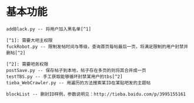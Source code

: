 # 基本功能 #
	addBlack.py -- 将用户加入黑名单[^1]

	[^1]: 需要大吧主权限
	fuckRobot.py -- 限制发帖时间与等级，查询首页每帖最后一页，将满足限制的用户封禁并删帖[^2]
	
	[^2]: 需要吧务权限
	postSave.py -- 保存帖子到本地，帖子存在多页的则将其合并成一页
	testTBS.py -- 手工获取能够循环封禁某用户的tbs[^2]
	tieba_WebCrawler.py -- 用遍历的方法搜索某ID在某贴吧发的主题帖

	blockList -- 删封ID样例，参数说明见：http://tieba.baidu.com/p/3995155161



